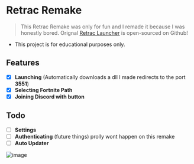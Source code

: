 # Retrac Remake
> This Retrac Remake was only for fun and I remade it because I was honestly bored.
> Orignal [Retrac Launcher](https://github.com/retracfn/launcher) is open-sourced on Github!
- This project is for educational purposes only.

## Features
- [X] **Launching** (Automatically downloads a dll I made redirects to the port **3551**)
- [X] **Selecting Fortnite Path**
- [X] **Joining Discord with button**

## Todo
- [ ] **Settings**
- [ ] **Authenticating** (future things) prolly wont happen on this remake
- [ ] **Auto Updater**

![image](https://media.discordapp.net/attachments/853697541706350632/1238955594581409835/image-removebg-preview.png?ex=66412ad0&is=663fd950&hm=877d1f9b63f22fb96bb9ce31960b80bd7fc7546897de4655e26573ddbc6bdb70&=&format=webp&quality=lossless)
